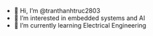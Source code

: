 - 👋 Hi, I’m @tranthanhtruc2803
- 👀 I’m interested in embedded systems and AI
- 🌱 I’m currently learning Electrical Engineering

